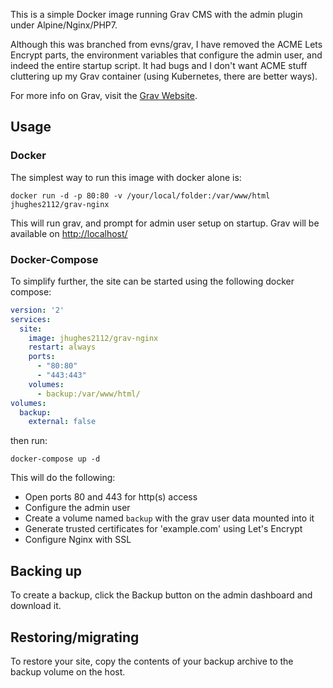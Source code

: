 This is a simple Docker image running Grav CMS with the admin plugin under Alpine/Nginx/PHP7.

Although this was branched from evns/grav, I have removed the ACME Lets Encrypt parts, the environment variables that configure the admin user, and indeed the entire startup script.  It had bugs and I don't want ACME stuff cluttering up my Grav container (using Kubernetes, there are better ways).

For more info on Grav, visit the [Grav Website](https://getgrav.org/).

## Usage

### Docker

The simplest way to run this image with docker alone is:

```
docker run -d -p 80:80 -v /your/local/folder:/var/www/html jhughes2112/grav-nginx
```

This will run grav, and prompt for admin user setup on startup.  Grav will be available on [http://localhost/](http://localhost/)

### Docker-Compose

To simplify further, the site can be started using the following docker compose: 

```YAML
version: '2'
services:
  site:
    image: jhughes2112/grav-nginx
    restart: always
    ports:
      - "80:80"
      - "443:443"
    volumes:
      - backup:/var/www/html/
volumes:
  backup:
    external: false
```

then run:

```
docker-compose up -d
```

This will do the following:
* Open ports 80 and 443 for http(s) access
* Configure the admin user
* Create a volume named `backup` with the grav user data mounted into it
* Generate trusted certificates for 'example.com' using Let's Encrypt
* Configure Nginx with SSL


## Backing up

To create a backup, click the Backup button on the admin dashboard and download it.

## Restoring/migrating

To restore your site, copy the contents of your backup archive to the backup volume on the host.

